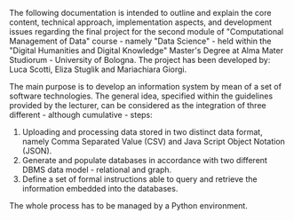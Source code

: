 The following documentation is intended to outline and explain the core content, technical approach, implementation aspects, and development issues regarding the final project for the second module of "Computational Management of Data" course - namely "Data Science" - held within the "Digital Humanities and Digital Knowledge" Master's Degree at Alma Mater Studiorum - University of Bologna. The project has been developed by: Luca Scotti, Eliza Stuglik and Mariachiara Giorgi.

The main purpose is to develop an information system by mean of a set of software technologies. The general idea, specified within the guidelines provided by the lecturer, can be considered as the integration of three different - although cumulative - steps:
1) Uploading and processing data stored in two distinct data format, namely Comma Separated Value (CSV) and Java Script Object Notation (JSON).
2) Generate and populate databases in accordance with two different DBMS data model - relational and graph.
3) Define a set of formal instructions able to query and retrieve the information embedded into the databases.

The whole process has to be managed by a Python environment.
